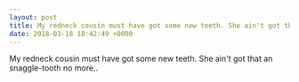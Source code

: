 ```yaml
---
layout: post
title: My redneck cousin must have got some new teeth. She ain't got that an snaggle-tooth no more..
date: 2018-03-18 18:42:49 +0000
---
```


My redneck cousin must have got some new teeth. She ain't got that an snaggle-tooth no more..

